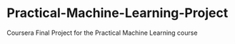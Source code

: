 # Practical-Machine-Learning-Project
Coursera Final Project for the Practical Machine Learning course
